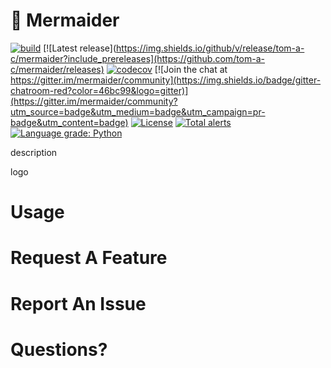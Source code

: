 # :ocean: Mermaider

[![build](https://circleci.com/gh/tom-a-c/mermaider.svg?style=shield)](https://circleci.com/gh/circleci/circleci-docs)
[![Latest release](https://img.shields.io/github/v/release/tom-a-c/mermaider?include_prereleases](https://github.com/tom-a-c/mermaider/releases)
[![codecov](https://codecov.io/gh/tom-a-c/mermaider/branch/main/graph/badge.svg)](https://codecov.io/gh/tom-a-c/mermaider)
[![Join the chat at https://gitter.im/mermaider/community](https://img.shields.io/badge/gitter-chatroom-red?color=46bc99&logo=gitter)](https://gitter.im/mermaider/community?utm_source=badge&utm_medium=badge&utm_campaign=pr-badge&utm_content=badge)
[![License](https://img.shields.io/github/license/tom-a-c/mermaider)](https://github.com/tom-a-c/mermaider/blob/main/LICENSE)
[![Total alerts](https://img.shields.io/lgtm/alerts/g/tom-a-c/mermaider.svg?logo=lgtm&logoWidth=18)](https://lgtm.com/projects/g/tom-a-c/mermaider/alerts/)
[![Language grade: Python](https://img.shields.io/lgtm/grade/python/g/tom-a-c/mermaider.svg?logo=lgtm&logoWidth=18)](https://lgtm.com/projects/g/tom-a-c/mermaider/context:python)

 
description
  
logo
  
# Usage
  
# Request A Feature
  
# Report An Issue

# Questions?
